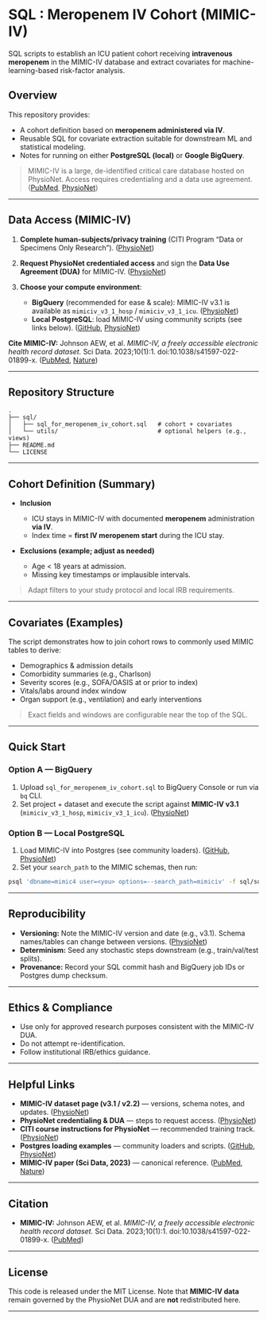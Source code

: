 # SQL : Meropenem IV Cohort (MIMIC-IV)

SQL scripts to establish an ICU patient cohort receiving **intravenous meropenem** in the MIMIC-IV database and extract covariates for machine-learning-based risk-factor analysis.

## Overview

This repository provides:

* A cohort definition based on **meropenem administered via IV**.
* Reusable SQL for covariate extraction suitable for downstream ML and statistical modeling.
* Notes for running on either **PostgreSQL (local)** or **Google BigQuery**.

> MIMIC-IV is a large, de-identified critical care database hosted on PhysioNet. Access requires credentialing and a data use agreement. ([PubMed][1], [PhysioNet][2])

---

## Data Access (MIMIC-IV)

1. **Complete human-subjects/privacy training** (CITI Program “Data or Specimens Only Research”). ([PhysioNet][3])
2. **Request PhysioNet credentialed access** and sign the **Data Use Agreement (DUA)** for MIMIC-IV. ([PhysioNet][4])
3. **Choose your compute environment**:

   * **BigQuery** (recommended for ease & scale): MIMIC-IV v3.1 is available as `mimiciv_v3_1_hosp` / `mimiciv_v3_1_icu`. ([PhysioNet][2])
   * **Local PostgreSQL**: load MIMIC-IV using community scripts (see links below). ([GitHub][5], [PhysioNet][6])

**Cite MIMIC-IV:**
Johnson AEW, et al. *MIMIC-IV, a freely accessible electronic health record dataset.* Sci Data. 2023;10(1):1. doi:10.1038/s41597-022-01899-x. ([PubMed][1], [Nature][7])

---

## Repository Structure

```
.
├── sql/
│   ├── sql_for_meropenem_iv_cohort.sql   # cohort + covariates
│   └── utils/                            # optional helpers (e.g., views)
├── README.md
└── LICENSE
```
---

## Cohort Definition (Summary)

* **Inclusion**

  * ICU stays in MIMIC-IV with documented **meropenem** administration **via IV**.
  * Index time = **first IV meropenem start** during the ICU stay.
* **Exclusions (example; adjust as needed)**

  * Age < 18 years at admission.
  * Missing key timestamps or implausible intervals.

> Adapt filters to your study protocol and local IRB requirements.

---

## Covariates (Examples)

The script demonstrates how to join cohort rows to commonly used MIMIC tables to derive:

* Demographics & admission details
* Comorbidity summaries (e.g., Charlson)
* Severity scores (e.g., SOFA/OASIS at or prior to index)
* Vitals/labs around index window
* Organ support (e.g., ventilation) and early interventions

> Exact fields and windows are configurable near the top of the SQL.

---

## Quick Start

### Option A — BigQuery

1. Upload `sql_for_meropenem_iv_cohort.sql` to BigQuery Console or run via `bq` CLI.
2. Set project + dataset and execute the script against **MIMIC-IV v3.1** (`mimiciv_v3_1_hosp`, `mimiciv_v3_1_icu`). ([PhysioNet][2])

### Option B — Local PostgreSQL

1. Load MIMIC-IV into Postgres (see community loaders). ([GitHub][5], [PhysioNet][6])
2. Set your `search_path` to the MIMIC schemas, then run:

```bash
psql 'dbname=mimic4 user=<you> options=--search_path=mimiciv' -f sql/sql_for_meropenem_iv_cohort.sql
```

---

## Reproducibility

* **Versioning:** Note the MIMIC-IV version and date (e.g., v3.1). Schema names/tables can change between versions. ([PhysioNet][2])
* **Determinism:** Seed any stochastic steps downstream (e.g., train/val/test splits).
* **Provenance:** Record your SQL commit hash and BigQuery job IDs or Postgres dump checksum.

---

## Ethics & Compliance

* Use only for approved research purposes consistent with the MIMIC-IV DUA.
* Do not attempt re-identification.
* Follow institutional IRB/ethics guidance.

---

## Helpful Links

* **MIMIC-IV dataset page (v3.1 / v2.2)** — versions, schema notes, and updates. ([PhysioNet][2])
* **PhysioNet credentialing & DUA** — steps to request access. ([PhysioNet][4])
* **CITI course instructions for PhysioNet** — recommended training track. ([PhysioNet][3])
* **Postgres loading examples** — community loaders and scripts. ([GitHub][5], [PhysioNet][6])
* **MIMIC-IV paper (Sci Data, 2023)** — canonical reference. ([PubMed][1], [Nature][7])

---

## Citation

* **MIMIC-IV:** Johnson AEW, et al. *MIMIC-IV, a freely accessible electronic health record dataset.* Sci Data. 2023;10(1):1. doi:10.1038/s41597-022-01899-x. ([PubMed][1])

---

## License

This code is released under the MIT License. Note that **MIMIC-IV data** remain governed by the PhysioNet DUA and are **not** redistributed here.

---

[1]: https://pubmed.ncbi.nlm.nih.gov/36596836/
[2]: https://physionet.org/content/mimiciv/
[3]: https://physionet.org/about/citi-course/
[4]: https://physionet.org/news/post/395
[5]: https://github.com/yikuan8/MIMIC-IV-Postgres
[6]: https://physionet.org/content/mimic-iv-ed/
[7]: https://www.nature.com/articles/s41597-022-01899-x
